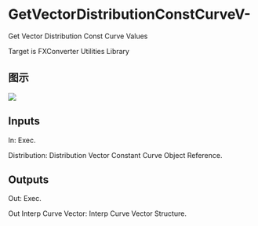 # GetVectorDistributionConstCurveV-

Get Vector Distribution Const Curve Values

Target is FXConverter Utilities Library

## 图示

![]($-20221218-19031163.png)

## Inputs

In: Exec.

Distribution: Distribution Vector Constant Curve Object Reference.  

## Outputs

Out: Exec.

Out Interp Curve Vector: Interp Curve Vector Structure.

